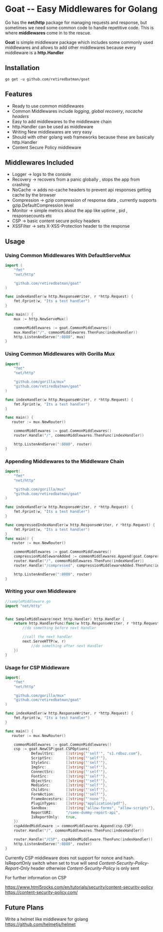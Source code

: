 # Goat -- Easy Middlewares for Golang

Go has the **net/http** package for managing requests and response,
but sometimes we need some common code to handle repetitive code.
This is where **middlewares** come in to the rescue.

**Goat** is simple middleware package which includes some commonly used middlewares
and allows to add other middlewares because every middleware is a **http.Handler**

## Installation

```
go get -u github.com/retiredbatman/goat
```

## Features
  * Ready to use common middlewares 
  * Common Middlewares include *logging*, *global recovery*, *nocache headers* 
  * Easy to add middlewares to the middleware chain
  * http.Handler can be used as middleware
  * Writing New middlewares are very easy
  * Should with other golang web frameworks because these are basically http.Handler
  * Content Secure Policy middleware 


## Middlewares Included
* Logger -> logs to the console 
* Recovery -> recovers from a panic globally , stops the app from crashing
* NoCache -> adds no-cache headers to prevent api responses getting cache by the browser
* Compression -> gzip compression of response data , currently supports gzip.DefaultCompression level
* Monitor -> simple metrics about the app like uptime , pid , responsecounts etc
* CSP -> basic content secure policy headers
* XSSFilter -> sets X-XSS-Protection header to the response

## Usage

### Using Common Middlewares With DefaultServeMux

```go
import (
    "fmt"
    "net/http"

    "github.com/retiredbatman/goat"
)

func indexHandler(w http.ResponseWriter, r *http.Request) {
    fmt.Fprint(w, "Its a test handler")
}

func main() {
    mux := http.NewServeMux()

    commonMiddlewares := goat.CommonMiddlewares()
    mux.Handle("/", commonMiddlewares.ThenFunc(indexHandler))
    http.ListenAndServe(":8080", mux)
}
```


### Using Common Middlewares with Gorilla Mux

```go
import(
    "fmt"
    "net/http"

    "github.com/gorilla/mux"
    "github.com/retiredbatman/goat"
)

func indexHandler(w http.ResponseWriter, r *http.Request) {
    fmt.Fprint(w, "Its a test handler")
}

func main() {
   router := mux.NewRouter()

    commonMiddlewares := goat.CommonMiddlewares()
    router.Handle("/", commonMiddlewares.ThenFunc(indexHandler))

    http.ListenAndServe(":8080", router)
}
```


### Appending Middlewares to the Middleware Chain

```go
import(
    "fmt"
    "net/http"

    "github.com/gorilla/mux"
    "github.com/retiredbatman/goat"
)

func indexHandler(w http.ResponseWriter, r *http.Request) {
    fmt.Fprint(w, "Its a test handler")
}

func compressedIndexHandler(w http.ResponseWriter, r *http.Request) {
    fmt.Fprint(w, "Its a test handler")
}
func main() {
   router := mux.NewRouter()

    commonMiddlewares := goat.CommonMiddlewares()
    compressionMiddlewareAdded := commonMiddlewares.Append(goat.Compression)
    router.Handle("/", commonMiddlewares.ThenFunc(indexHandler))
    router.Handle("/compressed", compressionMiddlewareAdded.ThenFunc(indexHandler))

    http.ListenAndServe(":8080", router)
}
```

### Writing your own Middleware

```go
//sampleMiddleware.go
import "net/http"


func SampleMiddleware(next http.Handler) http.Handler {
	return http.HandlerFunc(func(w http.ResponseWriter, r *http.Request) {
	    //do something before next Handler

	    //call the next handler
	    next.ServeHTTP(w, r)
            //do something after next Handler
	})
}
```

### Usage for CSP Middleware

```go
import(
    "fmt"
    "net/http"

    "github.com/gorilla/mux"
    "github.com/retiredbatman/goat"
)

func indexHandler(w http.ResponseWriter, r *http.Request) {
    fmt.Fprint(w, "Its a test handler")
}

func main() {
   router := mux.NewRouter()

    commonMiddlewares := goat.CommonMiddlewares()
    csp := goat.NewCSP(goat.CSPOptions{
            DefaultSrc:     []string{"'self'", "s1.rdbuz.com"},
            ScriptSrc:      []string{"'self'"},
            StyleSrc:       []string{"'self'"},
            ImgSrc:         []string{"'self'"},
            ConnectSrc:     []string{"'self'"},
            FontSrc:        []string{"'self'"},
            ObjectSrc:      []string{"'self'"},
            MediaSrc:       []string{"'self'"},
            ChildSrc:       []string{"'self'"},
            FormAction:     []string{"'self'"},
            FrameAncestors: []string{"'none'"},
            PluginTypes:    []string{"application/pdf"},
            Sandbox:        []string{"allow-forms", "allow-scripts"},
            ReportURI:      "/some-dummy-report-api",
            IsReportOnly:   true,
    })
    cspAddedMiddleware := commonMiddlewares.Append(csp.CSP)
    router.Handle("/", commonMiddlewares.ThenFunc(indexHandler))

    router.Handle("/CSP", cspAddedMiddleware.ThenFunc(indexHandler))
    http.ListenAndServe(":8080", router)
}
```
Currently CSP middleware does not support for nonce and hash. IsReportOnly switch when set to true will send *Content-Security-Policy-Report-Only* header otherwise *Content-Security-Policy* is only sent

For further information on CSP

https://www.html5rocks.com/en/tutorials/security/content-security-policy
https://content-security-policy.com/

## Future Plans

Write a helmet like middleware for golang
https://github.com/helmetjs/helmet



